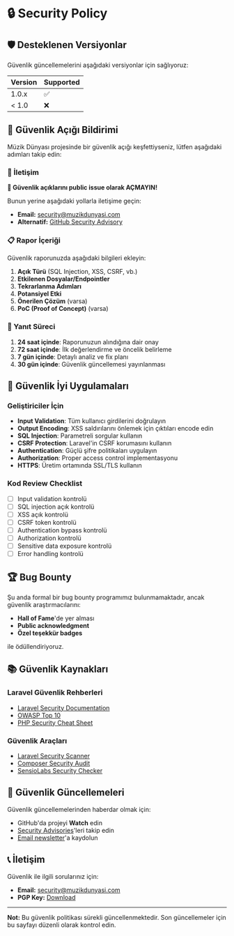 # 🔒 Security Policy

## 🛡️ Desteklenen Versiyonlar

Güvenlik güncellemelerini aşağıdaki versiyonlar için sağlıyoruz:

| Version | Supported          |
| ------- | ------------------ |
| 1.0.x   | :white_check_mark: |
| < 1.0   | :x:                |

## 🚨 Güvenlik Açığı Bildirimi

Müzik Dünyası projesinde bir güvenlik açığı keşfettiyseniz, lütfen aşağıdaki adımları takip edin:

### 📧 İletişim

**🚫 Güvenlik açıklarını public issue olarak AÇMAYIN!**

Bunun yerine aşağıdaki yollarla iletişime geçin:

- **Email:** security@muzikdunyasi.com
- **Alternatif:** [GitHub Security Advisory](https://github.com/MertArtun/MuzikDunyasi/security/advisories/new)

### 📋 Rapor İçeriği

Güvenlik raporunuzda aşağıdaki bilgileri ekleyin:

1. **Açık Türü** (SQL Injection, XSS, CSRF, vb.)
2. **Etkilenen Dosyalar/Endpointler**
3. **Tekrarlanma Adımları**
4. **Potansiyel Etki**
5. **Önerilen Çözüm** (varsa)
6. **PoC (Proof of Concept)** (varsa)

### 📅 Yanıt Süreci

1. **24 saat içinde**: Raporunuzun alındığına dair onay
2. **72 saat içinde**: İlk değerlendirme ve öncelik belirleme
3. **7 gün içinde**: Detaylı analiz ve fix planı
4. **30 gün içinde**: Güvenlik güncellemesi yayınlanması

## 🔐 Güvenlik İyi Uygulamaları

### Geliştiriciler İçin

- **Input Validation**: Tüm kullanıcı girdilerini doğrulayın
- **Output Encoding**: XSS saldırılarını önlemek için çıktıları encode edin
- **SQL Injection**: Parametreli sorgular kullanın
- **CSRF Protection**: Laravel'in CSRF korumasını kullanın
- **Authentication**: Güçlü şifre politikaları uygulayın
- **Authorization**: Proper access control implementasyonu
- **HTTPS**: Üretim ortamında SSL/TLS kullanın

### Kod Review Checklist

- [ ] Input validation kontrolü
- [ ] SQL injection açık kontrolü
- [ ] XSS açık kontrolü
- [ ] CSRF token kontrolü
- [ ] Authentication bypass kontrolü
- [ ] Authorization kontrolü
- [ ] Sensitive data exposure kontrolü
- [ ] Error handling kontrolü

## 🏆 Bug Bounty

Şu anda formal bir bug bounty programımız bulunmamaktadır, ancak güvenlik araştırmacılarını:

- **Hall of Fame**'de yer alması
- **Public acknowledgment** 
- **Özel teşekkür badges**

ile ödüllendiriyoruz.

## 📚 Güvenlik Kaynakları

### Laravel Güvenlik Rehberleri
- [Laravel Security Documentation](https://laravel.com/docs/security)
- [OWASP Top 10](https://owasp.org/www-project-top-ten/)
- [PHP Security Cheat Sheet](https://cheatsheetseries.owasp.org/cheatsheets/PHP_Configuration_Cheat_Sheet.html)

### Güvenlik Araçları
- [Laravel Security Scanner](https://github.com/enlightn/security-checker)
- [Composer Security Audit](https://github.com/composer/audit)
- [SensioLabs Security Checker](https://security.symfony.com/)

## 🔄 Güvenlik Güncellemeleri

Güvenlik güncellemelerinden haberdar olmak için:

- GitHub'da projeyi **Watch** edin
- [Security Advisories](https://github.com/MertArtun/MuzikDunyasi/security/advisories)'leri takip edin
- [Email newsletter](mailto:security-alerts@muzikdunyasi.com)'a kaydolun

## 📞 İletişim

Güvenlik ile ilgili sorularınız için:

- **Email:** security@muzikdunyasi.com
- **PGP Key:** [Download](security-pgp-key.asc)

---

**Not:** Bu güvenlik politikası sürekli güncellenmektedir. Son güncellemeler için bu sayfayı düzenli olarak kontrol edin.
